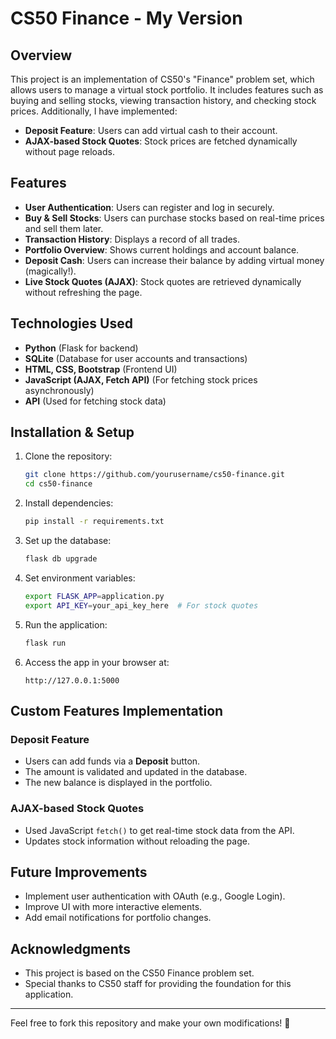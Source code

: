 # CS50 Finance - My Version

## Overview
This project is an implementation of CS50's "Finance" problem set, which allows users to manage a virtual stock portfolio. It includes features such as buying and selling stocks, viewing transaction history, and checking stock prices. Additionally, I have implemented:

- **Deposit Feature**: Users can add virtual cash to their account.
- **AJAX-based Stock Quotes**: Stock prices are fetched dynamically without page reloads.

## Features
- **User Authentication**: Users can register and log in securely.
- **Buy & Sell Stocks**: Users can purchase stocks based on real-time prices and sell them later.
- **Transaction History**: Displays a record of all trades.
- **Portfolio Overview**: Shows current holdings and account balance.
- **Deposit Cash**: Users can increase their balance by adding virtual money (magically!).
- **Live Stock Quotes (AJAX)**: Stock quotes are retrieved dynamically without refreshing the page.

## Technologies Used
- **Python** (Flask for backend)
- **SQLite** (Database for user accounts and transactions)
- **HTML, CSS, Bootstrap** (Frontend UI)
- **JavaScript (AJAX, Fetch API)** (For fetching stock prices asynchronously)
- **API** (Used for fetching stock data)

## Installation & Setup
1. Clone the repository:
   ```bash
   git clone https://github.com/yourusername/cs50-finance.git
   cd cs50-finance
   ```

2. Install dependencies:
   ```bash
   pip install -r requirements.txt
   ```

3. Set up the database:
   ```bash
   flask db upgrade
   ```

4. Set environment variables:
   ```bash
   export FLASK_APP=application.py
   export API_KEY=your_api_key_here  # For stock quotes
   ```

5. Run the application:
   ```bash
   flask run
   ```

6. Access the app in your browser at:
   ```
   http://127.0.0.1:5000
   ```

## Custom Features Implementation
### Deposit Feature
- Users can add funds via a **Deposit** button.
- The amount is validated and updated in the database.
- The new balance is displayed in the portfolio.

### AJAX-based Stock Quotes
- Used JavaScript `fetch()` to get real-time stock data from the API.
- Updates stock information without reloading the page.

## Future Improvements
- Implement user authentication with OAuth (e.g., Google Login).
- Improve UI with more interactive elements.
- Add email notifications for portfolio changes.

## Acknowledgments
- This project is based on the CS50 Finance problem set.
- Special thanks to CS50 staff for providing the foundation for this application.

---

Feel free to fork this repository and make your own modifications! 🚀
